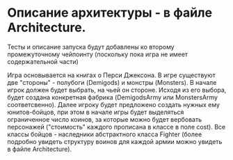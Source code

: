 # Описание архитектуры - в файле Architecture.
Тесты и описание запуска будут добавлены ко второму промежуточному чейпоинту (поскольку пока игра не имеет содержательной части)

Игра основывается на книгах о Перси Джексона. В игре существуют две "стороны" - полубоги (Demigods) и монстры (Monsters).
В начале игрок должен будет выбрать, на чьей он стороне. Исходя из его выбора, будет создана конкретная фабрика (DemigodsArmy
или MonstersArmy соответсвенно). Далее игроку будет предложено создать нужных ему юнитов-бойцов, при этом в начале игры будет 
выделяться ограниченное число коинов, за которые можно будет вербовать персонажей ("стоимость" каждого прописана в классе в
поле cost). Все классы бойцов - наследники абстрактного класса Fighter (более подробно увидеть структуру воинов для каждой 
армии можно увидеть в файле Architecture). 
